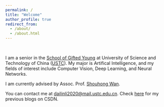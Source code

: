 ```yaml
---
permalink: /
title: "Welcome"
author_profile: true
redirect_from: 
  - /about/
  - /about.html
---
```


<br>

I am a senior in the [School of Gifted Young](https://en.scgy.ustc.edu.cn/) at University of Science and Technology of China ([USTC](https://en.ustc.edu.cn/)). My major is Artifical Intelligence, and my fields of interest include Computer Vision, Deep Learning, and Neural Networks.

I am currently advised by Assoc. Prof. [Shouhong Wan](https://cs.ustc.edu.cn/2020/0906/c23239a460133/page.htm).

You can contact me at [dailinli2020@mail.ustc.edu.cn](mailto:dailinli2020@mail.ustc.edu.cn). Check [here](https://blog.csdn.net/m0_59500538?type=blog) for my previous blogs on CSDN.

<!-- You can find my CV here: [XX's Curriculum Vitae](../assets/Curriculum_Vitae.pdf). -->
